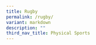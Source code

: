 ```yaml
---
title: Rugby
permalink: /rugby/
variant: markdown
description: ""
third_nav_title: Physical Sports
---
```

